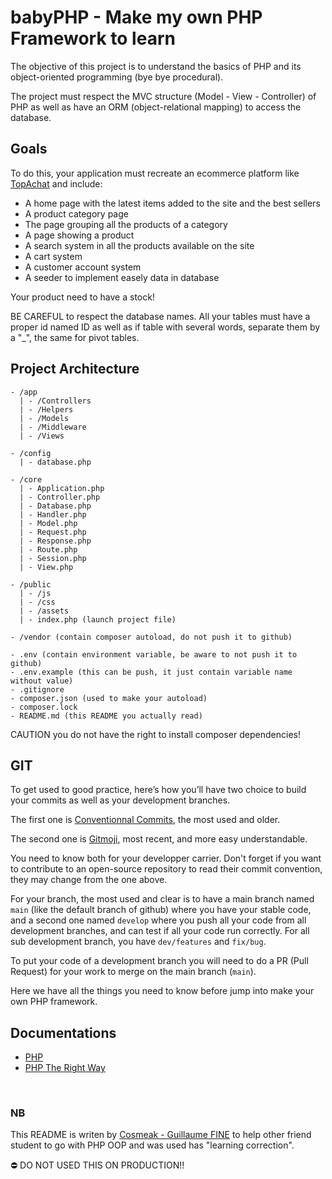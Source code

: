 # babyPHP - Make my own PHP Framework to learn 

The objective of this project is to understand the basics of PHP and its object-oriented programming (bye bye procedural).

The project must respect the MVC structure (Model - View - Controller) of PHP as well as have an ORM (object-relational mapping) to access the database.


## Goals

To do this, your application must recreate an ecommerce platform like [TopAchat](https://www.topachat.com/accueil/index.php) and include:
- A home page with the latest items added to the site and the best sellers
- A product category page
- The page grouping all the products of a category
- A page showing a product
- A search system in all the products available on the site
- A cart system
- A customer account system
- A seeder to implement easely data in database

Your product need to have a stock!

BE CAREFUL to respect the database names. All your tables must have a proper id named ID as well as if table with several words, separate them by a "_", the same for pivot tables.


## Project Architecture
```
- /app
  | - /Controllers
  | - /Helpers
  | - /Models
  | - /Middleware
  | - /Views
  
- /config
  | - database.php

- /core
  | - Application.php
  | - Controller.php
  | - Database.php
  | - Handler.php 
  | - Model.php
  | - Request.php
  | - Response.php
  | - Route.php
  | - Session.php
  | - View.php 

- /public 
  | - /js
  | - /css 
  | - /assets 
  | - index.php (launch project file)

- /vendor (contain composer autoload, do not push it to github)

- .env (contain environment variable, be aware to not push it to github)
- .env.example (this can be push, it just contain variable name without value)
- .gitignore
- composer.json (used to make your autoload)
- composer.lock 
- README.md (this README you actually read)
```

CAUTION you do not have the right to install composer dependencies!


## GIT

To get used to good practice, here’s how you’ll have two choice to build your commits as well as your development branches.

The first one is [Conventionnal Commits](https://www.conventionalcommits.org/en/v1.0.0/), the most used and older.

The second one is [Gitmoji](https://gitmoji.dev/), most recent, and more easy understandable.

You need to know both for your developper carrier. Don't forget if you want to contribute to an open-source repository to read their commit convention, they may change from the one above.

For your branch, the most used and clear is to have a main branch named `main` (like the default branch of github) where you have your stable code, and a second one named `develop` where you push all your code from all development branches, and can test if all your code run correctly. For all sub development branch, you have `dev/features` and `fix/bug`. 

To put your code of a development branch you will need to do a PR (Pull Request) for your work to merge on the main branch (`main`).

Here we have all the things you need to know before jump into make your own PHP framework.

## Documentations 
- [PHP](https://www.php.net/docs.php)
- [PHP The Right Way](https://eilgin.github.io/php-the-right-way/)

<br>

### NB
This README is writen by [Cosmeak - Guillaume FINE](https://github.com/Cosmeak/) to help other friend student to go with PHP OOP and was used has "learning correction".

⛔️ DO NOT USED THIS ON PRODUCTION!!
